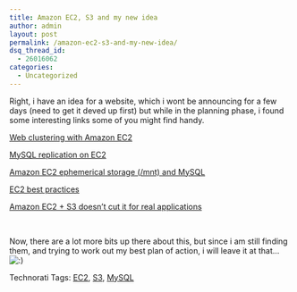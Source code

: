 ```yaml
---
title: Amazon EC2, S3 and my new idea
author: admin
layout: post
permalink: /amazon-ec2-s3-and-my-new-idea/
dsq_thread_id:
  - 26016062
categories:
  - Uncategorized
---
```

Right, i have an idea for a website, which i wont be announcing for a few days (need to get it deved up first) but while in the planning phase, i found some interesting links some of you might find handy.

[Web clustering with Amazon EC2][1]

[MySQL replication on EC2][2]

[Amazon EC2 ephemerical storage (/mnt) and MySQL][3]

[EC2 best practices][4]

[Amazon EC2 + S3 doesn&#8217;t cut it for real applications][5]

&nbsp;

Now, there are a lot more bits up there about this, but since i am still finding them, and trying to work out my best plan of action, i will leave it at that&#8230; <img src="http://blog.lotas-smartman.net/wp-includes/images/smilies/icon_smile.gif" alt=":)" class="wp-smiley" /></p> 

<div class="wlWriterSmartContent" id="0767317B-992E-4b12-91E0-4F059A8CECA8:22ce1b66-3721-4a21-928a-0b6a23bce9fc" style="padding-right:0px;display:inline;padding-left:0px;padding-bottom:0px;margin:0px;padding-top:0px;">
  Technorati Tags: <a href="http://technorati.com/tags/EC2" rel="tag">EC2</a>, <a href="http://technorati.com/tags/S3" rel="tag">S3</a>, <a href="http://technorati.com/tags/MySQL" rel="tag">MySQL</a>
</div>

 [1]: http://www.zeroflux.org/blog/post/view?id=223
 [2]: http://www.myelin.co.nz/post/2006/9/26/
 [3]: http://blog.spaceprogram.com/2007/06/amazon-ec2-ephemeral-storage-mnt-and.html
 [4]: http://blog.spaceprogram.com/2007/06/third-app-migrated-to-amazon-ec2.html
 [5]: http://www.25hoursaday.com/weblog/2007/07/04/AmazonEC2S3DoesntCutItForRealApplications.aspx